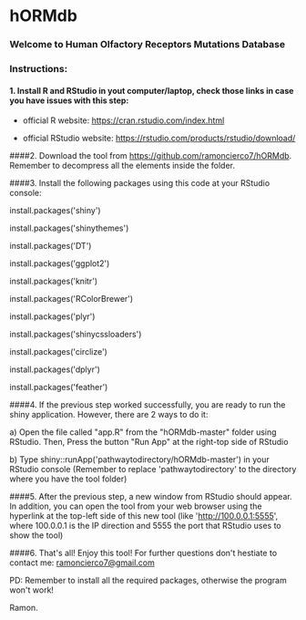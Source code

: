 # hORMdb

### Welcome to Human Olfactory Receptors Mutations Database

### Instructions:

#### 1. Install R and RStudio in yout computer/laptop, check those links in case you have issues with this step:

  - official R website: https://cran.rstudio.com/index.html
  
  - official RStudio website: https://rstudio.com/products/rstudio/download/
  
####2. Download the tool from https://github.com/ramoncierco7/hORMdb. Remember to decompress all the elements inside the folder.
  
####3. Install the following packages using this code at your RStudio console:

install.packages('shiny')

install.packages('shinythemes')

install.packages('DT')

install.packages('ggplot2')

install.packages('knitr')

install.packages('RColorBrewer')

install.packages('plyr')

install.packages('shinycssloaders')

install.packages('circlize')

install.packages('dplyr')

install.packages('feather')

####4. If the previous step worked successfully, you are ready to run the shiny application. However,
   there are 2 ways to do it:
   
   a) Open the file called "app.R" from the "hORMdb-master" folder using RStudio. Then, Press the button "Run App" at the right-top side of RStudio
   
   b) Type shiny::runApp('pathwaytodirectory/hORMdb-master') in your RStudio console (Remember to replace 'pathwaytodirectory' to the directory where you have the tool folder)

####5. After the previous step, a new window from RStudio should appear. In addition, you can open the tool from your web browser using the hyperlink at the top-left side of this new tool (like 'http://100.0.0.1:5555', where 100.0.0.1 is the IP direction and 5555 the port that RStudio uses to show the tool)

####6. That's all! Enjoy this tool! For further questions don't hestiate to contact me: ramoncierco7@gmail.com

PD: Remember to install all the required packages, otherwise the program won't work!

Ramon.
